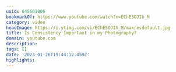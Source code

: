 ```yaml
---
uuid: 645601006
bookmarkOf: https://www.youtube.com/watch?v=EChE5OJIh_M
category: video
headImage: https://i.ytimg.com/vi/EChE5OJIh_M/maxresdefault.jpg
title: Is Consistency Important in my Photography?
domain: youtube.com
description: 
tags: []
date: '2023-01-26T19:44:12.459Z'
highlights: 
---
```



